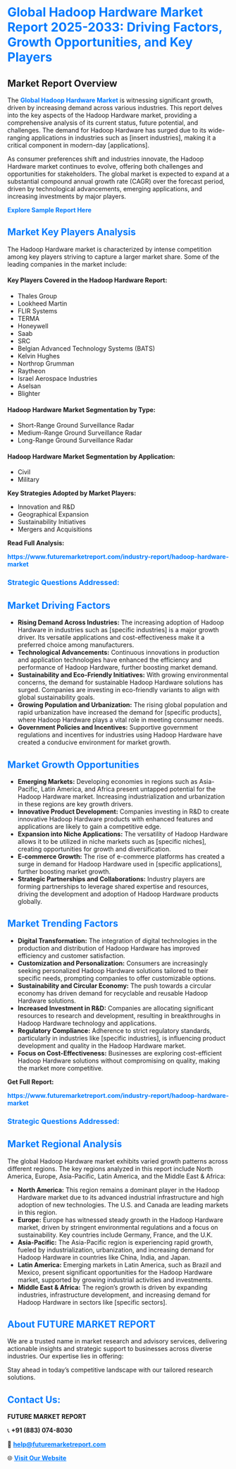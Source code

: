 <h1 style="color: #007BFF;">Global Hadoop Hardware Market Report 2025-2033: Driving Factors, Growth Opportunities, and Key Players</h1>

<section id="overview">
<h2>Market Report Overview</h2>
<p>The <a href="https://www.futuremarketreport.com/industry-report/hadoop-hardware-market" style="color: #007BFF; text-decoration: none;"><strong>Global Hadoop Hardware Market</strong></a> is witnessing significant growth, driven by increasing demand across various industries. This report delves into the key aspects of the Hadoop Hardware market, providing a comprehensive analysis of its current status, future potential, and challenges. The demand for Hadoop Hardware has surged due to its wide-ranging applications in industries such as [insert industries], making it a critical component in modern-day [applications].</p>
<p>As consumer preferences shift and industries innovate, the Hadoop Hardware market continues to evolve, offering both challenges and opportunities for stakeholders. The global market is expected to expand at a substantial compound annual growth rate (CAGR) over the forecast period, driven by technological advancements, emerging applications, and increasing investments by major players.</p>
</section>

<section id="overview">
<p><a href="https://www.futuremarketreport.com/request-sample/reportId=32398" style="color: #007BFF; text-decoration: none;"><strong>Explore Sample Report Here</strong></a></p>
</section>

<section id="key-players">
<h2 style="color: #007BFF;">Market Key Players Analysis</h2>
<p>The Hadoop Hardware market is characterized by intense competition among key players striving to capture a larger market share. Some of the leading companies in the market include:</p>
<h4>Key Players Covered in the Hadoop Hardware Report:</h4>
<ul><li>Thales Group</li><li>Lookheed Martin</li><li>FLIR Systems</li><li>TERMA</li><li>Honeywell</li><li>Saab</li><li>SRC</li><li>Belgian Advanced Technology Systems (BATS)</li><li>Kelvin Hughes</li><li>Northrop Grumman</li><li>Raytheon</li><li>Israel Aerospace Industries</li><li>Aselsan</li><li>Blighter</li></ul>
<h4>Hadoop Hardware Market Segmentation by Type:</h4>
<ul><li>Short-Range Ground Surveillance Radar</li><li>Medium-Range Ground Surveillance Radar</li><li>Long-Range Ground Surveillance Radar</li></ul>

<h4>Hadoop Hardware Market Segmentation by Application:</h4>
<ul><li>Civil</li><li>Military</li></ul>
<p><strong>Key Strategies Adopted by Market Players:</strong></p>
<ul>
<li>Innovation and R&D</li>
<li>Geographical Expansion</li>
<li>Sustainability Initiatives</li>
<li>Mergers and Acquisitions</li>
</ul>
</section>

<section>
<p><strong>Read Full Analysis: </strong></p><a href="https://www.futuremarketreport.com/industry-report/hadoop-hardware-market" style="color: #007BFF; text-decoration: none;"><strong>https://www.futuremarketreport.com/industry-report/hadoop-hardware-market</strong></a>
<h3 style="color: #007BFF;">Strategic Questions Addressed:</h3>
</section>

<section id="driving-factors">
<h2 style="color: #007BFF;">Market Driving Factors</h2>
<ul>
<li><strong>Rising Demand Across Industries:</strong> The increasing adoption of Hadoop Hardware in industries such as [specific industries] is a major growth driver. Its versatile applications and cost-effectiveness make it a preferred choice among manufacturers.</li>
<li><strong>Technological Advancements:</strong> Continuous innovations in production and application technologies have enhanced the efficiency and performance of Hadoop Hardware, further boosting market demand.</li>
<li><strong>Sustainability and Eco-Friendly Initiatives:</strong> With growing environmental concerns, the demand for sustainable Hadoop Hardware solutions has surged. Companies are investing in eco-friendly variants to align with global sustainability goals.</li>
<li><strong>Growing Population and Urbanization:</strong> The rising global population and rapid urbanization have increased the demand for [specific products], where Hadoop Hardware plays a vital role in meeting consumer needs.</li>
<li><strong>Government Policies and Incentives:</strong> Supportive government regulations and incentives for industries using Hadoop Hardware have created a conducive environment for market growth.</li>
</ul>
</section>

<section id="growth-opportunities">
<h2 style="color: #007BFF;">Market Growth Opportunities</h2>
<ul>
<li><strong>Emerging Markets:</strong> Developing economies in regions such as Asia-Pacific, Latin America, and Africa present untapped potential for the Hadoop Hardware market. Increasing industrialization and urbanization in these regions are key growth drivers.</li>
<li><strong>Innovative Product Development:</strong> Companies investing in R&D to create innovative Hadoop Hardware products with enhanced features and applications are likely to gain a competitive edge.</li>
<li><strong>Expansion into Niche Applications:</strong> The versatility of Hadoop Hardware allows it to be utilized in niche markets such as [specific niches], creating opportunities for growth and diversification.</li>
<li><strong>E-commerce Growth:</strong> The rise of e-commerce platforms has created a surge in demand for Hadoop Hardware used in [specific applications], further boosting market growth.</li>
<li><strong>Strategic Partnerships and Collaborations:</strong> Industry players are forming partnerships to leverage shared expertise and resources, driving the development and adoption of Hadoop Hardware products globally.</li>
</ul>
</section>

<section id="trending-factors">
<h2 style="color: #007BFF;">Market Trending Factors</h2>
<ul>
<li><strong>Digital Transformation:</strong> The integration of digital technologies in the production and distribution of Hadoop Hardware has improved efficiency and customer satisfaction.</li>
<li><strong>Customization and Personalization:</strong> Consumers are increasingly seeking personalized Hadoop Hardware solutions tailored to their specific needs, prompting companies to offer customizable options.</li>
<li><strong>Sustainability and Circular Economy:</strong> The push towards a circular economy has driven demand for recyclable and reusable Hadoop Hardware solutions.</li>
<li><strong>Increased Investment in R&D:</strong> Companies are allocating significant resources to research and development, resulting in breakthroughs in Hadoop Hardware technology and applications.</li>
<li><strong>Regulatory Compliance:</strong> Adherence to strict regulatory standards, particularly in industries like [specific industries], is influencing product development and quality in the Hadoop Hardware market.</li>
<li><strong>Focus on Cost-Effectiveness:</strong> Businesses are exploring cost-efficient Hadoop Hardware solutions without compromising on quality, making the market more competitive.</li>
</ul>
</section>

<section>
<p><strong>Get Full Report: </strong></p><a href="https://www.futuremarketreport.com/industry-report/hadoop-hardware-market" style="color: #007BFF; text-decoration: none;"><strong>https://www.futuremarketreport.com/industry-report/hadoop-hardware-market</strong></a>
<h3 style="color: #007BFF;">Strategic Questions Addressed:</h3>
</section>


<section id="regional-analysis">
<h2 style="color: #007BFF;">Market Regional Analysis</h2>
<p>The global Hadoop Hardware market exhibits varied growth patterns across different regions. The key regions analyzed in this report include North America, Europe, Asia-Pacific, Latin America, and the Middle East & Africa:</p>
<ul>
<li><strong>North America:</strong> This region remains a dominant player in the Hadoop Hardware market due to its advanced industrial infrastructure and high adoption of new technologies. The U.S. and Canada are leading markets in this region.</li>
<li><strong>Europe:</strong> Europe has witnessed steady growth in the Hadoop Hardware market, driven by stringent environmental regulations and a focus on sustainability. Key countries include Germany, France, and the U.K.</li>
<li><strong>Asia-Pacific:</strong> The Asia-Pacific region is experiencing rapid growth, fueled by industrialization, urbanization, and increasing demand for Hadoop Hardware in countries like China, India, and Japan.</li>
<li><strong>Latin America:</strong> Emerging markets in Latin America, such as Brazil and Mexico, present significant opportunities for the Hadoop Hardware market, supported by growing industrial activities and investments.</li>
<li><strong>Middle East & Africa:</strong> The region’s growth is driven by expanding industries, infrastructure development, and increasing demand for Hadoop Hardware in sectors like [specific sectors].</li>
</ul>
</section>

<footer>
<h2 style="color: #007BFF;">About FUTURE MARKET REPORT</h2>
<p>We are a trusted name in market research and advisory services, delivering actionable insights and strategic support to businesses across diverse industries. Our expertise lies in offering:</p>

<p>Stay ahead in today’s competitive landscape with our tailored research solutions.</p>

<h2 style="color: #007BFF;">Contact Us:</h2>
<p><strong>FUTURE MARKET REPORT</strong></p>
<p>📞 <strong>+91 (883) 074-8030</strong></p>
<p>📧 <strong><a href="mailto:help@futuremarketreport.com" style="color: #007BFF;">help@futuremarketreport.com</a></strong></p>
<p>🌐 <strong><a href="https://www.futuremarketreport.com/" style="color: #007BFF;">Visit Our Website</a></strong></p>
</footer>